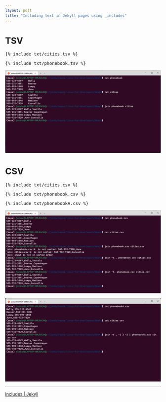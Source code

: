 ```yaml
---
layout: post
title: "Including text in Jekyll pages using _includes"
---
```


# TSV

<pre>
{% include txt/cities.tsv %}
</pre>

<pre>
{% include txt/phonebook.tsv %}
</pre>

![tab separated](/assets/images/screenshots/Linux-Tools-for-Developers-using-join.png)

# CSV

<pre>
{% include txt/cities.csv %}
</pre>

<pre>
{% include txt/phonebook.csv %}
</pre>

<pre>
{% include txt/phonebookA.csv %}
</pre>

![comma separated](/assets/images/screenshots/Linux-Tools-for-Developers-using-join-csv.png)

![field flags](/assets/images/screenshots/Linux-Tools-for-Developers-using-join-csv-fields.png)

---

[Includes \| Jekyll](https://jekyllrb.com/docs/includes/)